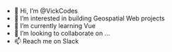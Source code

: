 - 👋 Hi, I’m @VickCodes
- 👀 I’m interested in building Geospatial Web projects
- 🌱 I’m currently learning Vue
- 💞️ I’m looking to collaborate on ...
- 📫 Reach me on Slack  

<!---
VickCodes/VickCodes is a ✨ special ✨ repository because its `README.md` (this file) appears on your GitHub profile.
You can click the Preview link to take a look at your changes.
--->
